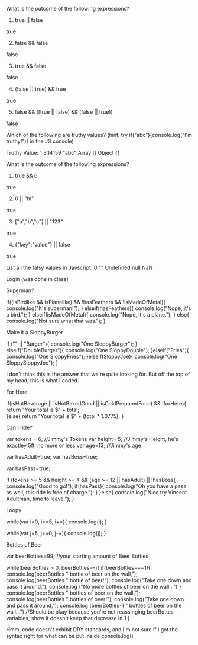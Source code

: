 What is the outcome of the following expressions?

1. true || false

true

2. false && false

false

3. true && false

false

4. (false || true) && true

true

5. false && ((true || false) && (false || true))

false

Which of the following are truthy values? (hint: try if("abc"){console.log("I'm truthy!")} in the JS console)

Truthy Value:
1
3.14159
"abc"
Array
[]
Object
{}

What is the outcome of the following expressions?

1. true && 6

true

2. 0 || "hi"

true

3. ["a","b","c"] || "123"

true

4. {"key":"value"} || false

true

List all the falsy values in Javscript.
0
""
Undefined
null
NaN

Login (was done in class)

Superman?

if((isBirdlike && isPlanelike) && !hasFeathers && !isMadeOfMetal){
	console.log("It's superman!");
} elseif(hasFeathers){
	console.log("Nope, it's a bird.");
} elseif(isMadeOfMetal){
	console.log("Nope, it's a plane.");
} else{
	console.log("Not sure what that was.");
}

Make it a SloppyBurger


if ("" || "Burger"){
	console.log("One SloppyBurger");
} elseif("DoubleBurger"){
	console.log("One SloppyDouble");
}elseif("Fries"){
	console.log("One SloppyFries");
}elseif(SloppyJoe){
	console.log("One SloppySloppyJoe");
}

I don't think this is the answer that we're quite looking for. 
But off the top of my head, this is what I coded.

For Here

if(isHotBeverage || isHotBakedGood || isColdPreparedFood) && !forHere){
	return "Your total is $" + total;	
}else{
	return "Your total is $" + (total * 1.0775);
}

Can I ride?

var tokens = 6; //Jimmy's Tokens
var height= 5; //Jimmy's Height, he's exactley 5ft, no more or less
var age=13; //Jimmy's age

var hasAdult=true;
var hasBoss=true;

var hasPass=true;

if (tokens >= 5 && height >= 4 && (age >= 12 || hasAdult) || !hasBoss{
	console.log("Good to go!");
	if(hasPass){
		console.log("Oh you have a pass as well, this ride is free of charge.");
	}
}else{
	console.log("Nice try Vincent Adultman, time to leave.");
}

Loopy

while(var i=0, i<=5, i+=){
	console.log(i);
}

while(var j=5, j>=0, j-=){
	console.log(j);
}

Bottles of Beer

var beerBottles=99; //your starting amount of Beer Bottles

while(beerBottles > 0, beerBottles-=){
	if(beerBottles===1){
		console.log(beerBottles " bottle of beer on the wall,");
		console.log(beerBottles " bottle of beer!");
		console.log("Take one down and pass it around,");
		console.log ("No more bottles of beer on the wall...")
	}
		console.log(beerBottles " bottles of beer on the wall,");
		console.log(beerBottles " bottles of beer!");
		console.log("Take one down and pass it around,");
		console.log (beerBottles-1 " bottles of beer on the wall...") 
		//Should be okay because you're not reassinging beerBottes variables, show it doesn't keep that decrease in 1
}

Hmm, code doesn't exhibit DRY standards, and I'm not sure if I got the syntax right for what can
be put inside console.log()
